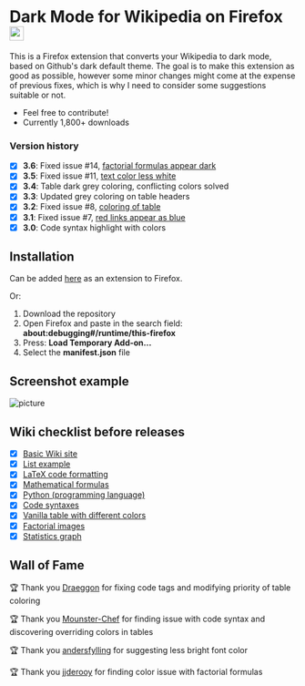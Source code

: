 # Dark Mode for Wikipedia on Firefox <img src="https://github.com/alfredhirschfeld/Dark-Mode-Wikipedia/blob/master/dark_wiki_icon.png" width="25" height="25">
This is a Firefox extension that converts your Wikipedia to dark mode, based on Github's dark default theme. The goal is to make this extension as good as possible, however some minor changes might come at the expense of previous fixes, which is why I need to consider some suggestions suitable or not.

* Feel free to contribute!
* Currently 1,800+ downloads

### Version history
- [X] **3.6**: Fixed issue #14, [factorial formulas appear dark](https://github.com/hirschan/Dark-Mode-Wikipedia/issues/14)
- [X] **3.5**: Fixed issue #11, [text color less white](https://github.com/hirschan/Dark-Mode-Wikipedia/issues/11)
- [X] **3.4**: Table dark grey coloring, conflicting colors solved
- [X] **3.3**: Updated grey coloring on table headers
- [X] **3.2**: Fixed issue #8, [coloring of table](https://github.com/hirschan/Dark-Mode-Wikipedia/issues/8)
- [X] **3.1**: Fixed issue #7, [red links appear as blue](https://github.com/hirschan/Dark-Mode-Wikipedia/issues/7)
- [X] **3.0**: Code syntax highlight with colors

## Installation
Can be added [here](https://addons.mozilla.org/sv-SE/firefox/addon/dark-mode-for-wikipedia/) as an extension to Firefox.

Or:
1. Download the repository
2. Open Firefox and paste in the search field: **about:debugging#/runtime/this-firefox**
3. Press: **Load Temporary Add-on...**
4. Select the **manifest.json** file

## Screenshot example
![picture](https://github.com/alfredhirschfeld/Dark-Mode-Wikipedia/blob/master/screenshot.png)

## Wiki checklist before releases

- [X] [Basic Wiki site](https://en.wikipedia.org/wiki/Sweden)
- [X] [List example](https://en.wikipedia.org/wiki/List_of_countries_by_total_health_expenditure_per_capita)
- [X] [LaTeX code formatting](https://en.wikipedia.org/wiki/LaTeX#How_it_works)
- [X] [Mathematical formulas](https://en.wikipedia.org/wiki/Fraction)
- [X] [Python (programming language)](https://en.wikipedia.org/wiki/Python_(programming_language)#Syntax_and_semantics)
- [X] [Code syntaxes](https://en.wikipedia.org/wiki/%22Hello,_World!%22_program#Examples)
- [X] [Vanilla table with different colors](https://es.wikipedia.org/wiki/King_Crimson#Miembros_pasados)
- [X] [Factorial images](https://en.wikipedia.org/wiki/Factorial)
- [X] [Statistics graph](https://en.wikipedia.org/wiki/EuroAirport_Basel_Mulhouse_Freiburg#Statistics)

## Wall of Fame

🏆 Thank you [Draeggon](https://github.com/Draeggon) for fixing code tags and modifying priority of table coloring

🏆 Thank you [Mounster-Chef](https://github.com/Mounster-Chef) for finding issue with code syntax and discovering overriding colors in tables

🏆 Thank you [andersfylling](https://github.com/andersfylling) for suggesting less bright font color

🏆 Thank you [jjderooy](https://github.com/jjderooy) for finding color issue with factorial formulas